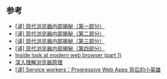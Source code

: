 ## 参考

- [[译] 现代浏览器内部揭秘（第一部分）](https://juejin.im/post/6844903679389073415)
- [[译] 现代浏览器内部揭秘（第二部分）](https://juejin.im/post/6844903692890537992)
- [[译] 现代浏览器内部揭秘（第三部分）](https://juejin.im/post/6844903692894732295)
- [[译] 现代浏览器内部揭秘（第四部分）](https://juejin.im/post/6844903695600058375)
- [Inside look at modern web browser (part 1)](https://developers.google.com/web/updates/2018/09/inside-browser-part1)
- [深入理解浏览器原理](https://juejin.im/entry/6844903921454940173)
- [[译] Service workers：Progressive Web Apps 背后的小英雄](https://juejin.im/post/6844903569590583303)